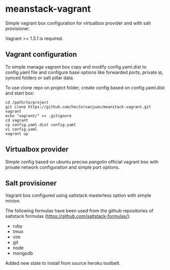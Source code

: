 # meanstack-vagrant

Simple vagrant box configuration for virtualbox provider and with salt
provisioner.

Vagrant >= 1.5.1 is required.

## Vagrant configuration

To simple manage vagrant box copy and modify config.yaml.dist to config.yaml
file and configure base options like forwarded ports, private ip, synced folders
or salt pillar data.

To use clone repo on project folder, create config based on config.yaml.dist and
start box:

```Shell
cd /path/to/project
git clone https://github.com/hectorsanjuan/meanstack-vagrant.git vagrant
echo "vagrant/" >> .gitignore
cd vagrant
cp config.yaml.dist config.yaml
vi config.yaml
vagrant up
```

## Virtualbox provider

Simple config based on ubuntu precise pangolin official vagrant box with private
network configuration and simple port options.

## Salt provisioner

Vagrant box configured using saltstack masterless option with simple minion.

The following formulas have been used from the github repositories of saltstack
formulas (https://github.com/saltstack-formulas/):

* ruby
* tmux
* vim
* git
* node
* mongodb

Added new state to install from source heroku toolbelt.
